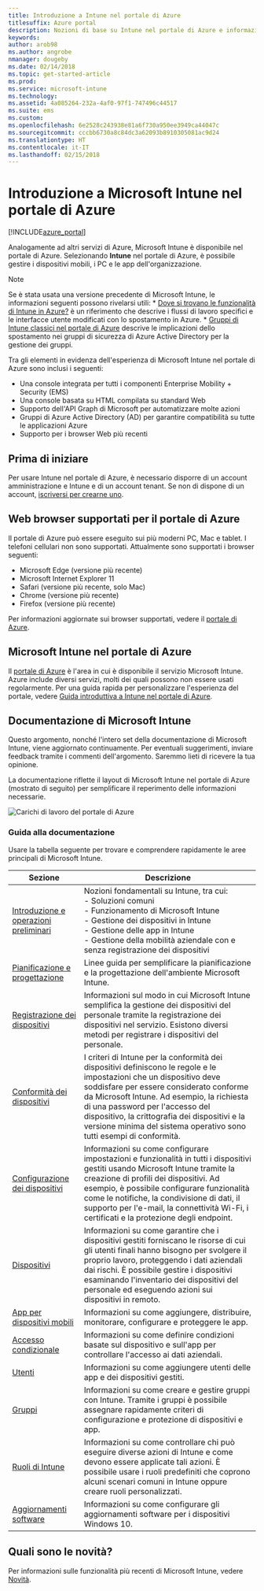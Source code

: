 ```yaml
---
title: Introduzione a Intune nel portale di Azure
titlesuffix: Azure portal
description: Nozioni di base su Intune nel portale di Azure e informazioni su come questo strumento aiuta nella gestione dei dispositivi."
keywords: 
author: arob98
ms.author: angrobe
nmanager: dougeby
ms.date: 02/14/2018
ms.topic: get-started-article
ms.prod: 
ms.service: microsoft-intune
ms.technology: 
ms.assetid: 4a085264-232a-4af0-97f1-747496c44517
ms.suite: ems
ms.custom: 
ms.openlocfilehash: 6e2528c243938e81a6f730a950ee3949ca44047c
ms.sourcegitcommit: cccbb6730a8c84dc3a62093b8910305081ac9d24
ms.translationtype: HT
ms.contentlocale: it-IT
ms.lasthandoff: 02/15/2018
---
```

# <a name="introduction-to-microsoft-intune-in-the-azure-portal"></a>Introduzione a Microsoft Intune nel portale di Azure


[!INCLUDE[azure_portal](./includes/azure_portal.md)]

Analogamente ad altri servizi di Azure, Microsoft Intune è disponibile nel portale di Azure. Selezionando **Intune** nel portale di Azure, è possibile gestire i dispositivi mobili, i PC e le app dell'organizzazione.

>[!NOTE] 
> Se è stata usata una versione precedente di Microsoft Intune, le informazioni seguenti possono rivelarsi utili:
    * [Dove si trovano le funzionalità di Intune in Azure?](ui-changes.md) è un riferimento che descrive i flussi di lavoro specifici e le interfacce utente modificati con lo spostamento in Azure.
    * [Gruppi di Intune classici nel portale di Azure](groups-get-started.md) descrive le implicazioni dello spostamento nei gruppi di sicurezza di Azure Active Directory per la gestione dei gruppi.

Tra gli elementi in evidenza dell'esperienza di Microsoft Intune nel portale di Azure sono inclusi i seguenti:

- Una console integrata per tutti i componenti Enterprise Mobility + Security (EMS)
- Una console basata su HTML compilata su standard Web
- Supporto dell'API Graph di Microsoft per automatizzare molte azioni
- Gruppi di Azure Active Directory (AD) per garantire compatibilità su tutte le applicazioni Azure
- Supporto per i browser Web più recenti

## <a name="before-you-start"></a>Prima di iniziare

Per usare Intune nel portale di Azure, è necessario disporre di un account amministrazione e Intune e di un account tenant. Se non di dispone di un account, [iscriversi per crearne uno](https://portal.office.com/Signup/Signup.aspx?OfferId=40BE278A-DFD1-470a-9EF7-9F2596EA7FF9&dl=INTUNE_A&ali=1#0%20).

## <a name="supported-web-browsers-for-the-azure-portal"></a>Web browser supportati per il portale di Azure

Il portale di Azure può essere eseguito sui più moderni PC, Mac e tablet. I telefoni cellulari non sono supportati.
Attualmente sono supportati i browser seguenti:

- Microsoft Edge (versione più recente)
- Microsoft Internet Explorer 11
- Safari (versione più recente, solo Mac)
- Chrome (versione più recente)
- Firefox (versione più recente)

Per informazioni aggiornate sui browser supportati, vedere il [portale di Azure](https://docs.microsoft.com/azure/azure-preview-portal-supported-browsers-devices).

## <a name="microsoft-intune-in-the-azure-portal"></a>Microsoft Intune nel portale di Azure

Il [portale di Azure](https://portal.azure.com) è l'area in cui è disponibile il servizio Microsoft Intune. Azure include diversi servizi, molti dei quali possono non essere usati regolarmente. Per una guida rapida per personalizzare l'esperienza del portale, vedere [Guida introduttiva a Intune nel portale di Azure](get-started-azure.md).

## <a name="the-microsoft-intune-documentation"></a>Documentazione di Microsoft Intune

Questo argomento, nonché l'intero set della documentazione di Microsoft Intune, viene aggiornato continuamente. Per eventuali suggerimenti, inviare feedback tramite i commenti dell'argomento. Saremmo lieti di ricevere la tua opinione.

La documentazione riflette il layout di Microsoft Intune nel portale di Azure (mostrato di seguito) per semplificare il reperimento delle informazioni necessarie.

![Carichi di lavoro del portale di Azure](./media/azure-portal-workloads.png)

### <a name="documentation-guide"></a>Guida alla documentazione

Usare la tabella seguente per trovare e comprendere rapidamente le aree principali di Microsoft Intune.

| Sezione                                                      | Descrizione                                                                                                                                                                                                                                                                                      |
|--------------------------------------------------------------|--------------------------------------------------------------------------------------------------------------------------------------------------------------------------------------------------------------------------------------------------------------------------------------------------|
| [Introduzione e operazioni preliminari](introduction-intune.md)       | Nozioni fondamentali su Intune, tra cui:<br /> - Soluzioni comuni<br /> - Funzionamento di Microsoft Intune<br /> - Gestione dei dispositivi in Intune<br /> - Gestione delle app in Intune<br /> - Gestione della mobilità aziendale con e senza registrazione dei dispositivi                                                         |
| [Pianificazione e progettazione](planning-guide.md)                         | Linee guida per semplificare la pianificazione e la progettazione dell'ambiente Microsoft Intune.                                                                                                                                                                                                             |
| [Registrazione dei dispositivi](device-enrollment.md)                    | Informazioni sul modo in cui Microsoft Intune semplifica la gestione dei dispositivi del personale tramite la registrazione dei dispositivi nel servizio. Esistono diversi metodi per registrare i dispositivi del personale.                                                                                                         |
| [Conformità dei dispositivi](device-compliance.md)                    | I criteri di Intune per la conformità dei dispositivi definiscono le regole e le impostazioni che un dispositivo deve soddisfare per essere considerato conforme da Microsoft Intune. Ad esempio, la richiesta di una password per l'accesso del dispositivo, la crittografia dei dispositivi e la versione minima del sistema operativo sono tutti esempi di conformità. |
| [Configurazione dei dispositivi](device-profiles.md)                   | Informazioni su come configurare impostazioni e funzionalità in tutti i dispositivi gestiti usando Microsoft Intune tramite la creazione di profili dei dispositivi. Ad esempio, è possibile configurare funzionalità come le notifiche, la condivisione di dati, il supporto per l'e-mail, la connettività Wi-Fi, i certificati e la protezione degli endpoint.              |
| [Dispositivi](device-management.md)                              | Informazioni su come garantire che i dispositivi gestiti forniscano le risorse di cui gli utenti finali hanno bisogno per svolgere il proprio lavoro, proteggendo i dati aziendali dai rischi. È possibile gestire i dispositivi esaminando l'inventario dei dispositivi del personale ed eseguendo azioni sui dispositivi in remoto.                                                      |
| [App per dispositivi mobili](app-management.md)                             | Informazioni su come aggiungere, distribuire, monitorare, configurare e proteggere le app.                                                                                                                                                                                                                             |
| [Accesso condizionale](conditional-access.md)                  | Informazioni su come definire condizioni basate sul dispositivo e sull'app per controllare l'accesso ai dati aziendali.                                                                                                                                                                                                            |
| [Utenti](users-add.md)                                        | Informazioni su come aggiungere utenti delle app e dei dispositivi gestiti.                                                                                                                                                                                                                                           |
| [Gruppi](groups-get-started.md)                              | Informazioni su come creare e gestire gruppi con Intune. Tramite i gruppi è possibile assegnare rapidamente criteri di configurazione e protezione di dispositivi e app.                                                                                                                                             |
| [Ruoli di Intune](role-based-access-control.md)                 | Informazioni su come controllare chi può eseguire diverse azioni di Intune e come devono essere applicate tali azioni. È possibile usare i ruoli predefiniti che coprono alcuni scenari comuni in Intune oppure creare ruoli personalizzati.                                                                                 |
| [Aggiornamenti software](windows-update-for-business-configure.md) | Informazioni su come configurare gli aggiornamenti software per i dispositivi Windows 10.                                                                                                                                                                                                                                  |

## <a name="whats-new"></a>Quali sono le novità?

Per informazioni sulle funzionalità più recenti di Microsoft Intune, vedere [Novità](whats-new.md).

